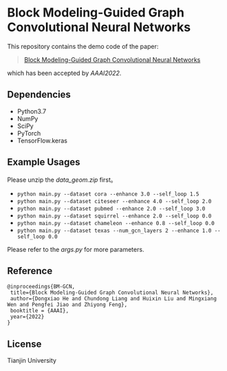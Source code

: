 # Block Modeling-Guided Graph Convolutional Neural Networks
This repository contains the demo code of the paper:
>[Block Modeling-Guided Graph Convolutional Neural Networks]()

which has been accepted by *AAAI2022*.
## Dependencies
* Python3.7
* NumPy
* SciPy
* PyTorch
* TensorFlow.keras
## Example Usages
Please unzip the *data_geom.zip* first。

* `python main.py --dataset cora --enhance 3.0 --self_loop 1.5`
* `python main.py --dataset citeseer --enhance 4.0 --self_loop 2.0`
* `python main.py --dataset pubmed --enhance 2.0 --self_loop 3.0`
* `python main.py --dataset squirrel --enhance 2.0 --self_loop 0.0`
* `python main.py --dataset chameleon --enhance 0.8 --self_loop 0.0`
* `python main.py --dataset texas --num_gcn_layers 2 --enhance 1.0 --self_loop 0.0`

Please refer to the *args.py* for more parameters.
## Reference
    @inproceedings{BM-GCN,
     title={Block Modeling-Guided Graph Convolutional Neural Networks},
     author={Dongxiao He and Chundong Liang and Huixin Liu and Mingxiang Wen and Pengfei Jiao and Zhiyong Feng},
     booktitle = {AAAI},
     year={2022}
    }
## License
Tianjin University
